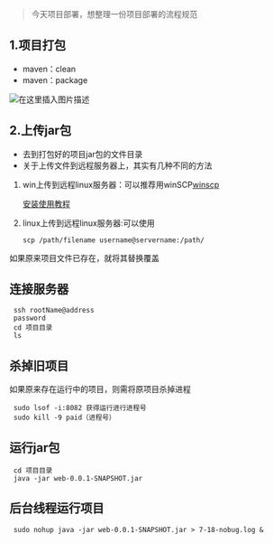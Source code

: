 >今天项目部署，想整理一份项目部署的流程规范


## 1.项目打包

- maven：clean
- maven：package

![在这里插入图片描述](https://img-blog.csdnimg.cn/20190706180351273.png?x-oss-process=image/watermark,type_ZmFuZ3poZW5naGVpdGk,shadow_10,text_aHR0cHM6Ly9ibG9nLmNzZG4ubmV0L3dlaXhpbl80MTkyMjI4OQ==,size_16,color_FFFFFF,t_70)

## 2.上传jar包

- 去到打包好的项目jar包的文件目录
- 关于上传文件到远程服务器上，其实有几种不同的方法

1. win上传到远程linux服务器：可以推荐用winSCP[winscp](https://sourceforge.net/projects/winscp/)

    [安装使用教程](https://jingyan.baidu.com/article/3052f5a13ed4bd97f21f8665.html)

2. linux上传到远程linux服务器:可以使用
    ```shell
    scp /path/filename username@servername:/path/
    ```

如果原来项目文件已存在，就将其替换覆盖

## 连接服务器
```shell
 ssh rootName@address
 password
 cd 项目目录
 ls
```
## 杀掉旧项目

如果原来存在运行中的项目，则需将原项目杀掉进程

```shell
 sudo lsof -i:8082 获得运行进行进程号
 sudo kill -9 paid（进程号）
```
## 运行jar包

```shell
 cd 项目目录
 java -jar web-0.0.1-SNAPSHOT.jar 
```

## 后台线程运行项目
```shell
 sudo nohup java -jar web-0.0.1-SNAPSHOT.jar > 7-18-nobug.log &
```


